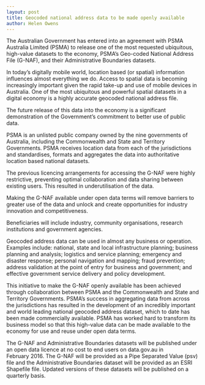 ```yaml
---
layout: post
title: Geocoded national address data to be made openly available
author: Helen Owens
---
```


<p>The Australian Government has entered into an agreement with PSMA Australia Limited (PSMA) to release one of the most requested ubiquitous, high-value datasets to the economy, PSMA’s Geo-coded National Address File (G-NAF), and their Administrative Boundaries datasets.</p>
<p>In today’s digitally mobile world, location based (or spatial) information influences almost everything we do. Access to spatial data is becoming increasingly important given the rapid take-up and use of mobile devices in Australia. One of the most ubiquitous and powerful spatial datasets in a digital economy is a highly accurate geocoded national address file.</p>
<p>The future release of this data into the economy is a significant demonstration of the Government’s commitment to better use of public data.</p>
<p>PSMA is an unlisted public company owned by the nine governments of Australia, including the Commonwealth and State and Territory Governments. PSMA receives location data from each of the jurisdictions and standardises, formats and aggregates the data into authoritative location based national datasets.</p>
<p>The previous licencing arrangements for accessing the G-NAF were highly restrictive, preventing optimal collaboration and data sharing between existing users. This resulted in underutilisation of the data.</p>
<p>Making the G-NAF available under open data terms will remove barriers to greater use of the data and unlock and create opportunities for industry innovation and competitiveness.</p>
<p>Beneficiaries will include industry, community organisations, research institutions and government agencies.</p>
<p>Geocoded address data can be used in almost any business or operation. Examples include: national, state and local infrastructure planning; business planning and analysis; logistics and service planning; emergency and disaster response; personal navigation and mapping; fraud prevention; address validation at the point of entry for business and government; and effective government service delivery and policy development.</p>
<p>This initiative to make the G-NAF openly available has been achieved through collaboration between PSMA and the Commonwealth and State and Territory Governments. PSMA’s success in aggregating data from across the jurisdictions has resulted in the development of an incredibly important and world leading national geocoded address dataset, which to date has been made commercially available. PSMA has worked hard to transform its business model so that this high-value data can be made available to the economy for use and reuse under open data terms.</p>
<p>The G-NAF and Administrative Boundaries datasets will be published under an open data licence at no cost to end users on data.gov.au in February&nbsp;2016. The G-NAF will be provided as a Pipe Separated Value (psv) file and the Administrative Boundaries dataset will be provided as an ESRI Shapefile file. Updated versions of these datasets will be published on a quarterly basis.</p>
